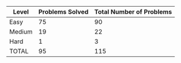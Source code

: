 |Level|Problems Solved|Total Number of Problems|
|-----|---------------|------------------------|
|Easy|75|90|
|Medium|19|22|
|Hard|1|3|
|TOTAL|95|115|
